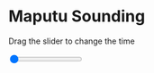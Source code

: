 <h1>Maputu Sounding</h1>
<p>Drag the slider to change the time</p>

<div class="slidecontainer">
<input oninput='setImage(this)' class="slider" type="range" min="0" max="5" value="0" step="1" />
<img id='img'/>
</div>

<script>
var img = document.getElementById('img');
var img_array = ['/assets/images/skwt/skd_maputu_wrfout_d01_2020-06-14_12:00:00.png',
'/assets/images/skwt/skd_maputu_wrfout_d01_2020-06-14_18:00:00.png',
'/assets/images/skwt/skd_maputu_wrfout_d01_2020-06-15_00:00:00.png',
'/assets/images/skwt/skd_maputu_wrfout_d01_2020-06-15_06:00:00.png',
'/assets/images/skwt/skd_maputu_wrfout_d01_2020-06-15_12:00:00.png',];
function setImage(obj)
{
        var value = obj.value;
        img.src = img_array[value];

}
</script>
